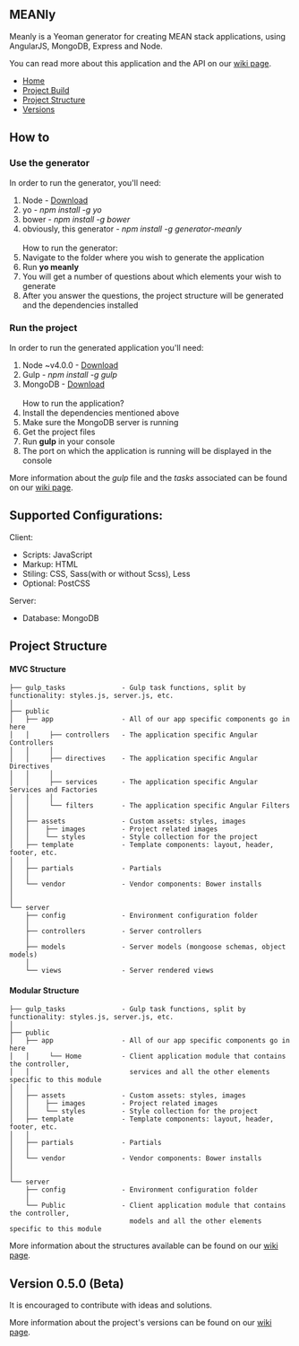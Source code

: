 ## MEANly

Meanly is a Yeoman generator for creating MEAN stack applications, using AngularJS, MongoDB, Express and Node.

You can read more about this application and the API on our [wiki page](https://github.com/bogdandorca/generator-meanly/wiki).

* [Home](https://github.com/bogdandorca/generator-meanly/wiki)
* [Project Build](https://github.com/bogdandorca/generator-meanly/wiki/Project-Build)
* [Project Structure](https://github.com/bogdandorca/generator-meanly/wiki/Project-Structure)
* [Versions](https://github.com/bogdandorca/generator-meanly/wiki/History)

## How to

### Use the generator

In order to run the generator, you'll need:
 1. Node - [Download](https://nodejs.org)
 2. yo - *npm install -g yo*
 3. bower - *npm install -g bower*
 4. obviously, this generator - *npm install -g generator-meanly*
<br /><br />
How to run the generator:
 1. Navigate to the folder where you wish to generate the application
 2. Run **yo meanly**
 3. You will get a number of questions about which elements your wish to generate
 4. After you answer the questions, the project structure will be generated and the dependencies installed

### Run the project

In order to run the generated application you'll need:
 1. Node ~v4.0.0 - [Download](https://nodejs.org)
 2. Gulp - *npm install -g gulp*
 3. MongoDB - [Download](https://mongodb.org)
<br /><br />
How to run the application?
 1. Install the dependencies mentioned above
 2. Make sure the MongoDB server is running
 3. Get the project files
 4. Run **gulp** in your console
 5. The port on which the application is running will be displayed in the console

More information about the *gulp* file and the *tasks* associated can be found on our [wiki page](https://github.com/bogdandorca/generator-meanly/wiki/Project).

## Supported Configurations:

Client:
 - Scripts: JavaScript
 - Markup: HTML
 - Stiling: CSS, Sass(with or without Scss), Less
 - Optional: PostCSS

Server:
 - Database: MongoDB

## Project Structure

#### MVC Structure

```
├── gulp_tasks              - Gulp task functions, split by functionality: styles.js, server.js, etc.
│
├── public
│   ├── app                 - All of our app specific components go in here
│   │     ├── controllers   - The application specific Angular Controllers
│   │     │
│   │     ├── directives    - The application specific Angular Directives
│   │     │
│   │     ├── services      - The application specific Angular Services and Factories
│   │     │
│   │     └── filters       - The application specific Angular Filters
│   │
│   ├── assets              - Custom assets: styles, images
│   │    ├── images         - Project related images
│   │    └── styles         - Style collection for the project
│   ├── template            - Template components: layout, header, footer, etc.
│   │
│   ├── partials            - Partials
│   │
│   └── vendor              - Vendor components: Bower installs
│
│
└── server
    ├── config              - Environment configuration folder
    │
    ├── controllers         - Server controllers
    │
    ├── models              - Server models (mongoose schemas, object models)
    │
    └── views               - Server rendered views
```

#### Modular Structure
```
├── gulp_tasks              - Gulp task functions, split by functionality: styles.js, server.js, etc.
│
├── public
│   ├── app                 - All of our app specific components go in here
│   │     └── Home          - Client application module that contains the controller, 
│   │                         services and all the other elements specific to this module
│   │
│   ├── assets              - Custom assets: styles, images
│   │    ├── images         - Project related images
│   │    └── styles         - Style collection for the project
│   ├── template            - Template components: layout, header, footer, etc.
│   │
│   ├── partials            - Partials
│   │
│   └── vendor              - Vendor components: Bower installs
│
│
└── server
    ├── config              - Environment configuration folder
    │
    └── Public              - Client application module that contains the controller,
                              models and all the other elements specific to this module
```

More information about the structures available can be found on our [wiki page](https://github.com/bogdandorca/generator-meanly/wiki/Project-Structure).

## Version 0.5.0 (Beta)

It is encouraged to contribute with ideas and solutions.

More information about the project's versions can be found on our [wiki page](https://github.com/bogdandorca/generator-meanly/wiki/History).
